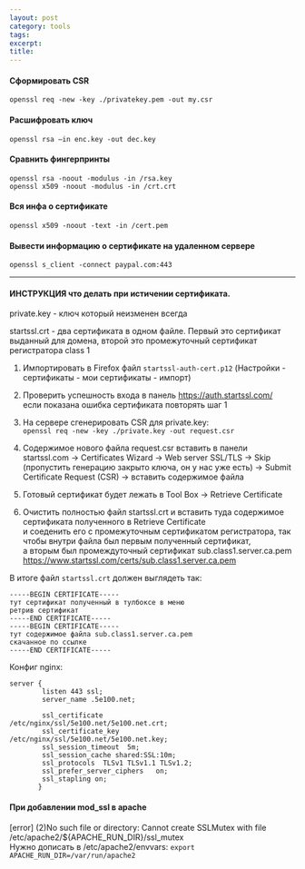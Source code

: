 ```yaml
---
layout: post
category: tools
tags: 
excerpt: 
title: 
---
```


#### Сформировать CSR 
`openssl req -new -key ./privatekey.pem -out my.csr`  

#### Расшифровать ключ 
`openssl rsa –in enc.key -out dec.key`  

#### Сравнить фингерпринты
`openssl rsa -noout -modulus -in /rsa.key`  
`openssl x509 -noout -modulus -in /crt.crt`  

#### Вся инфа о сертификате 
`openssl x509 -noout -text -in /cert.pem`  

#### Вывести информацию о сертификате на удаленном сервере
`openssl s_client -connect paypal.com:443`  	

-----------------

#### ИНСТРУКЦИЯ что делать при истичении сертификата. 

private.key - ключ который неизменен всегда 

startssl.crt - два сертификата в одном файле. Первый это сертификат выданный для домена,
второй это промежуточный сертификат регистратора class 1


1. Импортировать в Firefox файл `startssl-auth-cert.p12` (Настройки - сертификаты - мои сертификаты - импорт)  
  
2. Проверить успешность входа в панель https://auth.startssl.com/  
   если показана ошибка сертификата повторять шаг 1  

3. На сервере сгенерировать CSR для private.key:  
   `openssl req -new -key ./private.key -out request.csr`  

4. Содержимое нового файла request.csr вставить в панели startssl.com -> Certificates Wizard -> Web server SSL/TLS -> Skip (пропустить генерацию закрыто ключа, он у нас уже есть) -> Submit Certificate Request (CSR) -> вставить содержимое файла  
  
5. Готовый сертификат будет лежать в Tool Box -> Retrieve Certificate  
  
6. Очистить полностью файл startssl.crt и вставить туда содержимое сертификата полученного в Retrieve Certificate  
   и соеденить его с промежуточным сертификатом регистратора, так чтобы внутри файла был первым полученный сертификат,  
   а вторым был промеждуточный сертификат sub.class1.server.ca.pem https://www.startssl.com/certs/sub.class1.server.ca.pem  
  
В итоге файл `startssl.crt` должен выглядеть так:  


<pre><code>-----BEGIN CERTIFICATE-----
тут сертификат полученный в тулбоксе в меню
ретрив сертификат 
-----END CERTIFICATE-----
-----BEGIN CERTIFICATE-----
тут содержимое файла sub.class1.server.ca.pem
скачанное по ссылке 
-----END CERTIFICATE-----</pre></code>  
  


Конфиг nginx:  
<pre><code>server {
        listen 443 ssl;
        server_name .5e100.net;

        ssl_certificate           /etc/nginx/ssl/5e100.net/5e100.net.crt;
        ssl_certificate_key       /etc/nginx/ssl/5e100.net/5e100.net.key;
        ssl_session_timeout  5m;
        ssl_session_cache shared:SSL:10m;
        ssl_protocols  TLSv1 TLSv1.1 TLSv1.2;
        ssl_prefer_server_ciphers   on;
        ssl_stapling on;
       }</pre></code>


#### При добавлении mod_ssl в apache
[error] (2)No such file or directory: Cannot create SSLMutex with file /etc/apache2/${APACHE_RUN_DIR}/ssl_mutex  
Нужно дописать в /etc/apache2/envvars:
`export APACHE_RUN_DIR=/var/run/apache2`
